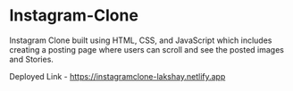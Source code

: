 # Instagram-Clone
Instagram Clone built using HTML, CSS, and JavaScript which includes creating a posting page where users can scroll and see the posted images and Stories.

Deployed Link - https://instagramclone-lakshay.netlify.app
